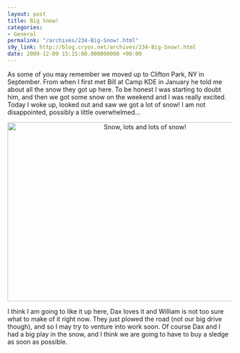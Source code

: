 ```yaml
---
layout: post
title: Big Snow!
categories:
- General
permalink: "/archives/234-Big-Snow!.html"
s9y_link: http://blog.cryos.net/archives/234-Big-Snow!.html
date: 2009-12-09 15:15:00.000000000 +00:00
---
```

<span><p>As some of you may remember we moved up to Clifton Park, NY in September. From when I first met Bill at Camp KDE in January he told me about all the snow they got up here. To be honest I was starting to doubt him, and then we got some snow on the weekend and I was really excited. Today I woke up, looked out and saw we got a lot of snow! I am not disappointed, possibly a little overwhelmed...</p>

<center><img src="http://blog.cryos.net/uploads/big_snow_front.jpeg" width="600" height="401" alt="Snow, lots and lots of snow!" /></center>

<p>I think I am going to like it up here, Dax loves it and William is not too sure what to make of it right now. They just plowed the road (not our big drive though), and so I may try to venture into work soon. Of course Dax and I had a big play in the snow, and I think we are going to have to buy a sledge as soon as possible.</p></span>
